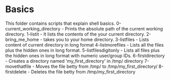# Basics
This folder contains scripts that explain shell basics.
0-current_working_directory - Prints the absolute path of the current working directory.
1-listit - It lists the contents of the  your current directory.
2-bring_me_home -  takes you to your home directory.
3-listfiles - Lists content of current directory in long format 
4-listmorefiles - Lists all the files plus the hidden ones in long format.
5-listfilesdigitonly - Lists all files plus the hidden ones in long format with numeric user/group IDs.
6-firstdirectory - Creates a directory named 'my_first_directory' in /tmp/ directory
7-movethatfile - Moves the file betty from /tmp/ to /tmp/my_first_directory/
8-firstdelete - Deletes the file betty from /tmp/my_first_directory
